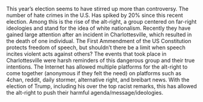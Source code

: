 This year’s election seems to have stirred up more than controversy. The number of hate crimes in the U.S. Has spiked by 20% since
this recent election. Among this is the rise of the alt-right, a group centered on far-right ideologies and stand for the idea of white 
nationalism. Recently they have gained large attention after an incident in Charlottesville, which resulted in the death of one individual.
The First Ammendment of the US Constitution protects freedom of speech, but shouldn’t there be a limit when speech incites
violent acts against others? The events that took place in Charlottesville were harsh reminders of this dangerous group and their 
true intentions. The Internet has allowed multiple platforms for the alt-right to come together (anonymous if they felt the need) on
platforms such as 4chan, reddit, daily stormer, alternative right, and breibart news. With the election of Trump, including his over the
top racist remarks, this has allowed the alt-right to push their harmful agenda/message/ideologies.
